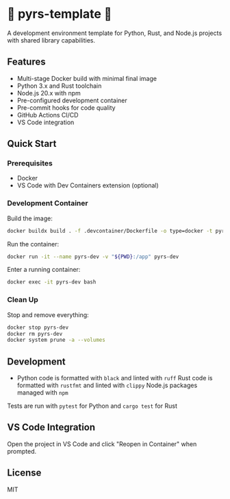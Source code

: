 # 🐍 pyrs-template 🦀

A development environment template for Python, Rust, and Node.js projects with shared library capabilities.

## Features

- Multi-stage Docker build with minimal final image
- Python 3.x and Rust toolchain
- Node.js 20.x with npm
- Pre-configured development container
- Pre-commit hooks for code quality
- GitHub Actions CI/CD
- VS Code integration

## Quick Start

### Prerequisites

- Docker
- VS Code with Dev Containers extension (optional)

### Development Container

Build the image:

```bash
docker buildx build . -f .devcontainer/Dockerfile -o type=docker -t pyrs-dev
```

Run the container:

```bash
docker run -it --name pyrs-dev -v "${PWD}:/app" pyrs-dev
```

Enter a running container:

```bash
docker exec -it pyrs-dev bash
```

### Clean Up

Stop and remove everything:

```bash
docker stop pyrs-dev
docker rm pyrs-dev
docker system prune -a --volumes
```

## Development

- Python code is formatted with `black` and linted with `ruff`
 Rust code is formatted with `rustfmt` and linted with `clippy`
 Node.js packages managed with `npm`

 Tests are run with `pytest` for Python and `cargo test` for Rust

## VS Code Integration

Open the project in VS Code and click "Reopen in Container" when prompted.

## License

MIT
